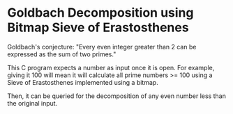 # Goldbach Decomposition using Bitmap Sieve of Erastosthenes

Goldbach's conjecture:
"Every even integer greater than 2 can be expressed as the sum of two primes."


This C program expects a number as input once it is open. For example, giving it 100 will mean it will calculate all prime numbers >= 100 using a Sieve of Erastosthenes implemented using a bitmap.


Then, it can be queried for the decomposition of any even number less than the original input.
